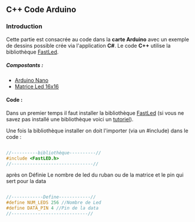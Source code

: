 ## C++ Code Arduino

### Introduction

Cette partie est consacrée au code dans la **carte Arduino** avec un exemple de dessins possible crée via l'application __C#__.
Le code __C++__ utilise la bibliothèque [FastLed](https://fastled.io/).

##### Compostants :

* [Arduino Nano](https://docs.arduino.cc/hardware/nano)
* [Matrice Led 16x16](https://www.btf-lighting.com/products/ws2812b-panel-screen-8-8-16-16-8-32-pixel-256-pixels-digital-flexible-led-programmed-individually-addressable-full-color-dc5v?_pos=1&_sid=3fc4f91ac&_ss=r&variant=20203594547300)

#### Code :

Dans un premier temps il faut installer la bibliothèque [FastLed](https://fastled.io/) (si vous ne savez pas installé une bibliothèque voici un [tutoriel](https://fablabutc.fr/wp-content/uploads/2021/01/Tutoriel_Installer-une-bibliotheque-pour-Arduino.pdf)).

Une fois la bibliothèque installer on doit l'importer (via un #include) dans le code :
~~~C++

//----------bibliothèque----------//
#include <FastLED.h>
//-------------------------------//

~~~

après on Définie Le nombre de led du ruban ou de la matrice et le pin qui sert pour la data

~~~C++

//------------Define------------//
#define NUM_LEDS 256 //Nombre de Led
#define DATA_PIN 4 //Pin de la data
//-----------------------------//

~~~








